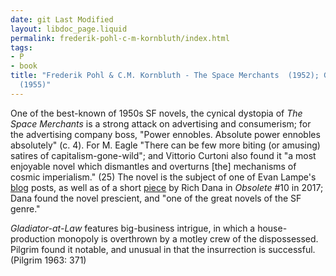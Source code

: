 ```yaml
---
date: git Last Modified
layout: libdoc_page.liquid
permalink: frederik-pohl-c-m-kornbluth/index.html
tags:
- P
- book
title: "Frederik Pohl & C.M. Kornbluth - The Space Merchants  (1952); Gladiator-at-Law
  (1955)"
---
```


One of the best-known of 1950s SF novels, the cynical dystopia of _The Space Merchants_ is a strong attack on advertising and consumerism; for the advertising company boss,  "Power ennobles. Absolute power ennobles absolutely" (c. 4). For M. Eagle  "There can be few more biting (or amusing) satires of capitalism-gone-wild"; and Vittorio Curtoni also found it  "a most enjoyable novel which dismantles and overturns [the] mechanisms of cosmic imperialism." (25) The novel is the subject of one of Evan Lampe's <a href="https://tashqueedagg.wordpress.com/2012/11/11/frederick-pohl-and-c-m-kornbluth-the-space-merchants-1953/">blog</a> posts, as well as of a short <a href="http://obsolete-press.com/wp-content/uploads/2017/02/obso10finalwatermarksample.pdf">piece</a> by Rich Dana in _Obsolete_ #10 in 2017; Dana found the novel prescient, and "one of the great novels of the SF genre." 

_Gladiator-at-Law_ features big-business intrigue, in which a house-production monopoly is overthrown by a motley crew of the dispossessed. Pilgrim found it notable, and unusual in that the insurrection is successful. (Pilgrim 1963: 371)